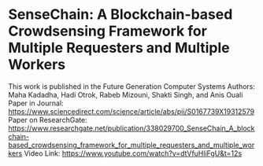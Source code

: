 # SenseChain: A Blockchain-based Crowdsensing Framework for Multiple Requesters and Multiple Workers

This work is published in the Future Generation Computer Systems
Authors: Maha Kadadha, Hadi Otrok, Rabeb Mizouni, Shakti Singh, and Anis Ouali
Paper in Journal: https://www.sciencedirect.com/science/article/abs/pii/S0167739X19312579
Paper on ResearchGate: https://www.researchgate.net/publication/338029700_SenseChain_A_blockchain-based_crowdsensing_framework_for_multiple_requesters_and_multiple_workers
Video Link: https://www.youtube.com/watch?v=dtVfuHliFgU&t=12s
